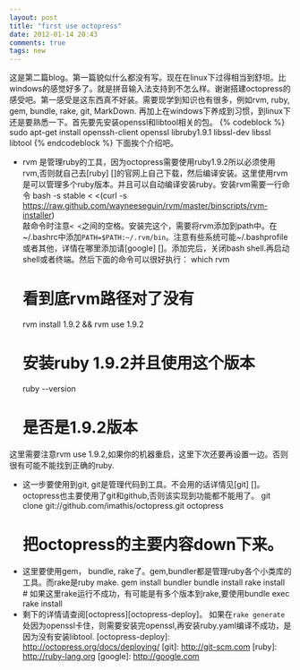```yaml
---
layout: post
title: "first use octopress"
date: 2012-01-14 20:43
comments: true
tags: new 
---
```


这是第二篇blog。第一篇貌似什么都没有写。现在在linux下过得相当到舒坦。比windows的感觉好多了。就是拼音输入法支持到不怎么样。谢谢搭建octopress的感受吧。第一感受是这东西真不好装。需要现学到知识也有很多，例如rvm, ruby, gem, bundle, rake, git, MarkDown. 再加上在windows下养成到习惯，到linux下还是要熟悉一下。首先要先安装openssl和libtool相关的包。
{% codeblock %}
    sudo apt-get install openssh-client openssl libruby1.9.1 libssl-dev libssl libtool
{% endcodeblock %}
下面挨个介绍吧。  
*   rvm 是管理ruby的工具，因为octopress需要使用ruby1.9.2所以必须使用rvm,否则就自己去[ruby] []的官网上自己下载，然后编译安装。这里使用rvm是可以管理多个ruby版本。并且可以自动编译安装ruby。安装rvm需要一行命令
    bash -s stable < <(curl -s https://raw.github.com/wayneeseguin/rvm/master/binscripts/rvm-installer)   
敲命令时注意`< <`之间的空格。安装完这个，需要将rvm添加到path中。在~/.bashrc中添加` PATH=$PATH:~/.rvm/bin `。注意有些系统可能~/.bashprofile或者其他，详情在哪里添加请[google] []。添加完后，关闭bash shell.再启动shell或者终端。然后下面的命令可以很好执行：
    which rvm
    # 看到底rvm路径对了没有
    rvm install 1.9.2 && rvm use 1.9.2
    # 安装ruby 1.9.2并且使用这个版本
    ruby --version
    # 是否是1.9.2版本
这里需要注意rvm use 1.9.2,如果你的机器重启，这里下次还要再设置一边。否则很有可能不能找到正确的ruby.
*   这一步要使用到git, git是管理代码到工具。不会用的话详情见[git] []。octopress也主要使用了git和github,否则该实现到功能都不能用了。
    git clone git://github.com/imathis/octopress.git octopress
    # 把octopress的主要内容down下来。   
*   这里要使用gem， bundle, rake了。gem,bundler都是管理ruby各个小类库的工具。而rake是ruby make. 
        gem install bundler
        bundle install
        rake install
        # 如果这里rake运行不成功，有可能是有多个版本到rake,要使用bundle exec rake install
*   剩下的详情请查阅[octopress][octopress-deploy]。
如果在`rake generate`处因为openssl卡住，则需要安装完openssl,再安装ruby.yaml编译不成功，是因为没有安装libtool.
[octopress-deploy]: http://octopress.org/docs/deploying/
[git]: http://git-scm.com
[ruby]: http://ruby-lang.org
[google]: http://google.com
